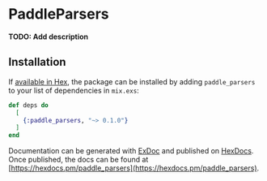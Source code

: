 # PaddleParsers

**TODO: Add description**

## Installation

If [available in Hex](https://hex.pm/docs/publish), the package can be installed
by adding `paddle_parsers` to your list of dependencies in `mix.exs`:

```elixir
def deps do
  [
    {:paddle_parsers, "~> 0.1.0"}
  ]
end
```

Documentation can be generated with [ExDoc](https://github.com/elixir-lang/ex_doc)
and published on [HexDocs](https://hexdocs.pm). Once published, the docs can
be found at [https://hexdocs.pm/paddle_parsers](https://hexdocs.pm/paddle_parsers).

